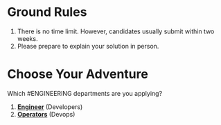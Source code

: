 # Ground Rules

1. There is no time limit. However, candidates usually submit within two weeks.
2. Please prepare to explain your solution in person.

# Choose Your Adventure

Which #ENGINEERING departments are you applying?

1. [**Engineer**][0] (Developers)
2. [**Operators**][1] (Devops)

[0]: https://github.com/gettgo/getthired/blob/master/Engineers.md
[1]: https://github.com/gettgo/getthired/blob/master/Operators.md

